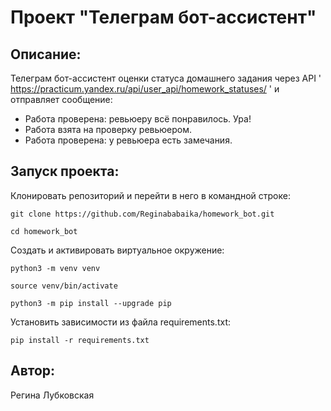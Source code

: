 # Проект "Телеграм бот-ассистент"

## Описание:

Телеграм бот-ассистент оценки статуса домашнего задания через API ' https://practicum.yandex.ru/api/user_api/homework_statuses/ ' и отправляет сообщение:

- Работа проверена: ревьюеру всё понравилось. Ура!
- Работа взята на проверку ревьюером.
- Работа проверена: у ревьюера есть замечания.

## Запуск проекта:

Клонировать репозиторий и перейти в него в командной строке:

```
git clone https://github.com/Reginababaika/homework_bot.git
```

```
cd homework_bot
```

Cоздать и активировать виртуальное окружение:

```
python3 -m venv venv
```

```
source venv/bin/activate
```

```
python3 -m pip install --upgrade pip
```

Установить зависимости из файла requirements.txt:

```
pip install -r requirements.txt
```
## Автор:

Регина Лубковская